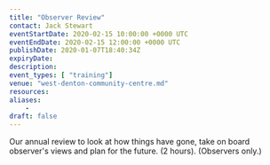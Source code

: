 ```yaml
---
title: "Observer Review"
contact: Jack Stewart
eventStartDate: 2020-02-15 10:00:00 +0000 UTC
eventEndDate: 2020-02-15 12:00:00 +0000 UTC
publishDate: 2020-01-07T18:40:34Z
expiryDate:
description:
event_types: [ "training"] 
venue: "west-denton-community-centre.md"
resources:
aliases:
    - 
draft: false
---
```


Our annual review to look at how things have gone, take on board observer's views and plan for the future. (2 hours). (Observers only.)
